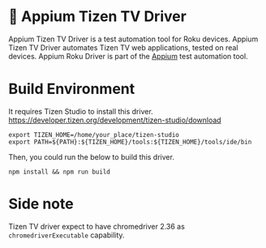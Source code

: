 # 🚀  Appium Tizen TV Driver

Appium Tizen TV Driver is a test automation tool for Roku devices. Appium Tizen TV Driver automates Tizen TV web applications, tested on real devices. Appium Roku Driver is part of the [Appium](https://github.com/appium/appium) test automation tool.

# Build Environment

It requires Tizen Studio to install this driver. https://developer.tizen.org/development/tizen-studio/download

```
export TIZEN_HOME=/home/your_place/tizen-studio
export PATH=${PATH}:${TIZEN_HOME}/tools:${TIZEN_HOME}/tools/ide/bin
```

Then, you could run the below to build this driver.

```
npm install && npm run build
```

# Side note

Tizen TV driver expect to have chromedriver 2.36 as `chromedriverExecutable` capability.
